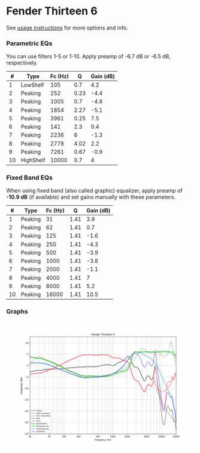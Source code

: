 # Fender Thirteen 6
See [usage instructions](https://github.com/jaakkopasanen/AutoEq#usage) for more options and info.

### Parametric EQs
You can use filters 1-5 or 1-10. Apply preamp of -6.7 dB or -6.5 dB, respectively.

|   # | Type      |   Fc (Hz) |    Q |   Gain (dB) |
|-----|-----------|-----------|------|-------------|
|   1 | LowShelf  |       105 | 0.7  |         4.2 |
|   2 | Peaking   |       252 | 0.23 |        -4.4 |
|   3 | Peaking   |      1005 | 0.7  |        -4.8 |
|   4 | Peaking   |      1854 | 2.27 |        -5.1 |
|   5 | Peaking   |      3961 | 0.25 |         7.5 |
|   6 | Peaking   |       141 | 2.3  |         0.4 |
|   7 | Peaking   |      2236 | 6    |        -1.3 |
|   8 | Peaking   |      2778 | 4.02 |         2.2 |
|   9 | Peaking   |      7261 | 0.67 |        -0.9 |
|  10 | HighShelf |     10000 | 0.7  |         4   |

### Fixed Band EQs
When using fixed band (also called graphic) equalizer, apply preamp of **-10.9 dB** (if available) and set gains manually with these parameters.

|   # | Type    |   Fc (Hz) |    Q |   Gain (dB) |
|-----|---------|-----------|------|-------------|
|   1 | Peaking |        31 | 1.41 |         3.9 |
|   2 | Peaking |        62 | 1.41 |         0.7 |
|   3 | Peaking |       125 | 1.41 |        -1.6 |
|   4 | Peaking |       250 | 1.41 |        -4.3 |
|   5 | Peaking |       500 | 1.41 |        -3.9 |
|   6 | Peaking |      1000 | 1.41 |        -3.8 |
|   7 | Peaking |      2000 | 1.41 |        -1.1 |
|   8 | Peaking |      4000 | 1.41 |         7   |
|   9 | Peaking |      8000 | 1.41 |         5.2 |
|  10 | Peaking |     16000 | 1.41 |        10.5 |

### Graphs
![](./Fender%20Thirteen%206.png)
